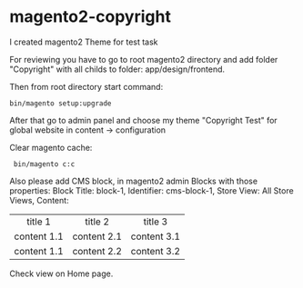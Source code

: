 # magento2-copyright

I created magento2 Theme for test task

For reviewing you have to go to root magento2 directory and add folder "Copyright" with all childs to folder: app/design/frontend.

Then from root directory start command: 
	
	bin/magento setup:upgrade

After that go to admin panel and choose my theme "Copyright Test" for global website in content -> configuration

Clear magento cache:
	
	 bin/magento c:c

Also please add CMS block, in magento2 admin Blocks with those properties:
Block Title: block-1,
Identifier: cms-block-1,
Store View: All Store Views,
Content: 

<table border="0">
<tbody>
<tr>
<td style="text-align: center;">title 1</td>
<td style="text-align: center;">title 2</td>
<td style="text-align: center;">title 3</td>
</tr>
<tr>
<td style="text-align: center;">content 1.1</td>
<td style="text-align: center;">content 2.1</td>
<td style="text-align: center;">content 3.1</td>
</tr>
<tr>
<td style="text-align: center;">content 1.1</td>
<td style="text-align: center;">content 2.2</td>
<td style="text-align: center;">content 3.2</td>
</tr>
</tbody>
</table>

Check view on Home page.
 

